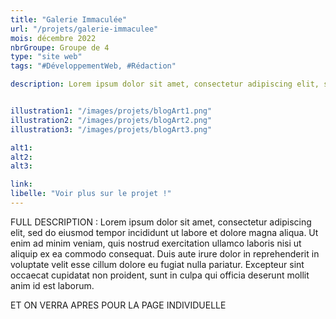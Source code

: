 ```yaml
---
title: "Galerie Immaculée"
url: "/projets/galerie-immaculee"
mois: décembre 2022
nbrGroupe: Groupe de 4
type: "site web"
tags: "#DéveloppementWeb, #Rédaction"

description: Lorem ipsum dolor sit amet, consectetur adipiscing elit, sed do eiusmod trcitation ullamco laboris nisi ut aliquip ex ea commodo consequat. Duis aute irure dolor in reprehen


illustration1: "/images/projets/blogArt1.png"
illustration2: "/images/projets/blogArt2.png"
illustration3: "/images/projets/blogArt3.png"

alt1: 
alt2: 
alt3: 

link: 
libelle: "Voir plus sur le projet !"
---
```


FULL DESCRIPTION : Lorem ipsum dolor sit amet, consectetur adipiscing elit, sed do eiusmod tempor incididunt ut labore et dolore magna aliqua. Ut enim ad minim veniam, quis nostrud exercitation ullamco laboris nisi ut aliquip ex ea commodo consequat. Duis aute irure dolor in reprehenderit in voluptate velit esse cillum dolore eu fugiat nulla pariatur. Excepteur sint occaecat cupidatat non proident, sunt in culpa qui officia deserunt mollit anim id est laborum.


ET ON VERRA APRES POUR LA PAGE INDIVIDUELLE
